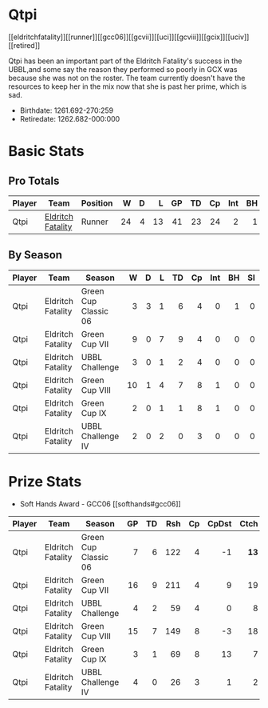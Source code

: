 # Qtpi

[[eldritchfatality]][[runner]][[gcc06]][[gcvii]][[uci]][[gcviii]][[gcix]][[uciv]][[retired]]

Qtpi has been an important part of the Eldritch Fatality's success in the UBBL,and some say the reason they performed so poorly in GCX was because she was not on the roster. The team currently doesn't have the resources to keep her in the mix now that she is past her prime, which is sad.

* Birthdate: 1261.692-270:259
* Retiredate: 1262.682-000:000

# Basic Stats

## Pro Totals

| Player           | Team        | Position      | W | D | L | GP | TD | Cp | Int | BH | SI | Ki | MVP | SPP |
|------------------|-------------|---------------|--:|--:|--:|---:|---:|---:|----:|---:|---:|---:|----:|----:|
| Qtpi  | [Eldritch Fatality](../teams/eldritchfatality) | Runner   |   24 |    4 |   13 |   41 |   23 |   24 |    2 |    1 |    0 |    0 |    2 |  109 |

## By Season

| Player | Team         | Season          | W | D | L | TD | Cp | Int | BH | SI | Ki | MVP | SPP |
|--------|--------------|-----------------|--:|--:|--:|---:|---:|----:|---:|---:|---:|----:|----:|
| Qtpi  | Eldritch Fatality | Green Cup Classic 06 |    3 |    3 |    1 |    6 |    4 |    0 |    1 |    0 |    0 |    0 |   24 |
| Qtpi  | Eldritch Fatality | Green Cup VII        |    9 |    0 |    7 |    9 |    4 |    0 |    0 |    0 |    0 |    1 |   36 |
| Qtpi  | Eldritch Fatality | UBBL Challenge       |    3 |    0 |    1 |    2 |    4 |    0 |    0 |    0 |    0 |    0 |   10 |
| Qtpi  | Eldritch Fatality | Green Cup VIII       |   10 |    1 |    4 |    7 |    8 |    1 |    0 |    0 |    0 |    1 |   36 |
| Qtpi  | Eldritch Fatality | Green Cup IX         |    2 |    0 |    1 |    1 |    8 |    1 |    0 |    0 |    0 |    0 |   13 |
| Qtpi  | Eldritch Fatality | UBBL Challenge IV    |    2 |    0 |    2 |    0 |    3 |    0 |    0 |    0 |    0 |    1 |    8 |

# Prize Stats

* Soft Hands Award - GCC06 [[softhands#gcc06]]

| Player | Team         | Season          | GP | TD | Rsh | Cp | CpDst | Ctch | Int | Cas | Blk | Sck | MVP | SPP |
|--------|--------------|-----------------|---:|---:|----:|---:|------:|-----:|----:|----:|----:|----:|----:|----:|
| Qtpi  | Eldritch Fatality | Green Cup Classic 06 |  7 |    6 |  122 |    4 |    -1 |   **13** |    0 |    1 |    7 |    1 |    0 |   24 |
| Qtpi  | Eldritch Fatality | Green Cup VII        | 16 |    9 |  211 |    4 |     9 |   19 |    0 |    0 |    4 |    0 |    1 |   36 |
| Qtpi  | Eldritch Fatality | UBBL Challenge       |  4 |    2 |   59 |    4 |     0 |    8 |    0 |    0 |    5 |    0 |    0 |   10 |
| Qtpi  | Eldritch Fatality | Green Cup VIII       | 15 |    7 |  149 |    8 |    -3 |   18 |    1 |    0 |   10 |    1 |    1 |   36 |
| Qtpi  | Eldritch Fatality | Green Cup IX         |  3 |    1 |   69 |    8 |    13 |    7 |    1 |    0 |    1 |    0 |    0 |   13 |
| Qtpi  | Eldritch Fatality | UBBL Challenge IV    |  4 |    0 |   26 |    3 |     1 |    2 |    0 |    0 |    3 |    0 |    1 |    8 |
